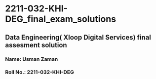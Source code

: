 # 2211-032-KHI-DEG_final_exam_solutions
## **Data Engineering( Xloop Digital Services) final assesment solution**
### **Name: Usman Zaman**
### **Roll No.: 2211-032-KHI-DEG**
